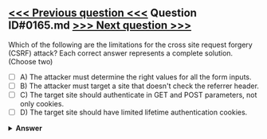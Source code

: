 [<<< Previous question <<<](0164.md)   Question ID#0165.md   [>>> Next question >>>](0166.md)
---

Which of the following are the limitations for the cross site request forgery (CSRF) attack? Each correct answer represents a complete solution. (Choose two)

- [ ] A) The attacker must determine the right values for all the form inputs.
- [ ] B) The attacker must target a site that doesn't check the referrer header.
- [ ] C) The target site should authenticate in GET and POST parameters, not only cookies.
- [ ] D) The target site should have limited lifetime authentication cookies.

<details><summary><b>Answer</b></summary>
<p>
  Answer: <strong>A, B</strong>
</p>
</details>
